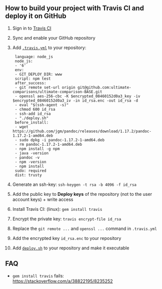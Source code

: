 ## How to build your project with Travis CI and deploy it on GitHub
1. Sign in to [Travis CI](https://travis-ci.org/)
2. Sync and enable your GitHub repository
3. Add [`.travis.yml`](https://docs.travis-ci.com/user/customizing-the-build) to your repository:
  
        language: node_js
        node_js:
        - '6'
        env:
        - GIT_DEPLOY_DIR: www
        script: npm test
        after_success:
        - git remote set-url origin git@github.com:ultimate-comparisons/ultimate-comparison-BASE.git
        - openssl aes-256-cbc -K $encrypted_08460152d0a3_key -iv $encrypted_08460152d0a3_iv -in id_rsa.enc -out id_rsa -d
        - eval "$(ssh-agent -s)"
        - chmod 600 id_rsa
        - ssh-add id_rsa
        - "./deploy.sh"
        before_install:
        - wget https://github.com/jgm/pandoc/releases/download/1.17.2/pandoc-1.17.2-1-amd64.deb
        - sudo dpkg -i pandoc-1.17.2-1-amd64.deb
        - rm pandoc-1.17.2-1-amd64.deb
        - npm install -g npm
        - java -version
        - pandoc -v
        - npm -version
        - npm install
        sudo: required
        dist: trusty


4. Generate an ssh-key:
`ssh-keygen -t rsa -b 4096 -f id_rsa`
5. Add the public key to **Deploy keys** of the repository (not to the user account keys) + write access
6. Install Travis CI:
(linux): `gem install travis`
7. Encrypt the private key:
    `travis encrypt-file id_rsa`
8. Replace the `git remote ...` and `openssl ...` command in `.travis.yml`
9. Add the encrypted key `id_rsa.enc` to your repository
11. Add [`deploy.sh`](https://github.com/X1011/git-directory-deploy) to your repository and make it executable

## FAQ
- `gem install travis` fails: https://stackoverflow.com/a/38822195/8235252
